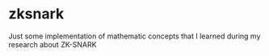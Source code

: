 # zksnark
Just some implementation of mathematic concepts that I learned during my research about ZK-SNARK
